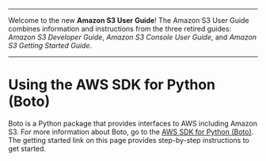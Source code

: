 --------

Welcome to the new **Amazon S3 User Guide**\! The Amazon S3 User Guide combines information and instructions from the three retired guides: *Amazon S3 Developer Guide*, *Amazon S3 Console User Guide*, and *Amazon S3 Getting Started Guide*\.

--------

# Using the AWS SDK for Python \(Boto\)<a name="UsingTheBotoAPI"></a>

Boto is a Python package that provides interfaces to AWS including Amazon S3\. For more information about Boto, go to the [AWS SDK for Python \(Boto\)](https://aws.amazon.com/sdk-for-python/)\. The getting started link on this page provides step\-by\-step instructions to get started\. 